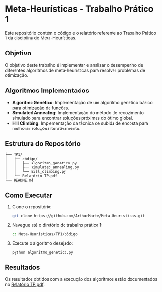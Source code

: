 # Meta-Heurísticas - Trabalho Prático 1

Este repositório contém o código e o relatório referente ao Trabalho Prático 1 da disciplina de Meta-Heurísticas.

## Objetivo

O objetivo deste trabalho é implementar e analisar o desempenho de diferentes algoritmos de meta-heurísticas para resolver problemas de otimização.

## Algoritmos Implementados

- **Algoritmo Genético**: Implementação de um algoritmo genético básico para otimização de funções.
- **Simulated Annealing**: Implementação do método de recozimento simulado para encontrar soluções próximas do ótimo global.
- **Hill Climbing**: Implementação da técnica de subida de encosta para melhorar soluções iterativamente.

## Estrutura do Repositório

```plaintext
├── TP1/
│   ├── código/
│   │   ├── algoritmo_genetico.py
│   │   ├── simulated_annealing.py
│   │   └── hill_climbing.py
│   └── Relatório TP.pdf
└── README.md
```

## Como Executar

1. Clone o repositório:
   ```bash
   git clone https://github.com/ArthurMarte/Meta-Heuristicas.git
   ```
2. Navegue até o diretório do trabalho prático 1:
   ```bash
   cd Meta-Heuristicas/TP1/código
   ```
3. Execute o algoritmo desejado:
   ```bash
   python algoritmo_genetico.py
   ```

## Resultados

Os resultados obtidos com a execução dos algoritmos estão documentados no [Relatório TP.pdf](https://github.com/ArthurMarte/Meta-Heuristicas/blob/main/TP1/Relat%C3%B3rio%20TP.pdf).
